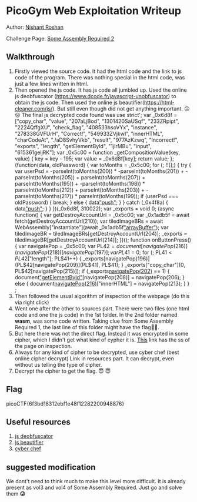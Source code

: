 # PicoGym Web Exploitation Writeup

Author: [Nishant Roshan](https://github.com/NishantRoshan)

Challenge Page: [Some Assembly Required 2](http://mercury.picoctf.net:53929/index.html)

## Walkthrough
1) Firstly viewed the source code. It had the html code and the link to js code of the program. There was nothing special in the html code, was just a few lines written in html.
2) Then opened the js code. It has js code all jumbled up. Used the online js deobfuscator (https://www.dcode.fr/javascript-unobfuscator) to obtain the js code. Then used the online js beautifier(https://html-cleaner.com/js/). But still even though did not get anything important. ☹️☹️
The final js decrypted code found was
use strict';
var _0x6d8f = ["copy_char", "value", "207aLjBod", "1301420SaUSqf", "233ZRpipt", "2224QffgXU", "check_flag", "408533hsoVYx", "instance", "278338GVFUrH", "Correct!", "549933ZVjkwI", "innerHTML", "charCodeAt", "./aD8SvhyVkb", "result", "977AzKzwq", "Incorrect!", "exports", "length", "getElementById", "1jIrMBu", "input", "615361geljRK"];
var _0x5c00 = function _getCompositionValue(key, value) {
key = key - 195;
var value = _0x6d8f[key];
return value;
};
(function(data, oldPassword) {
var toMonths = _0x5c00;
for (; !![];) {
try {
var userPsd = -parseInt(toMonths(200)) * -parseInt(toMonths(201)) + -parseInt(toMonths(205)) + parseInt(toMonths(207)) + parseInt(toMonths(195)) + -parseInt(toMonths(198)) * parseInt(toMonths(212)) + parseInt(toMonths(203)) + -parseInt(toMonths(217)) * parseInt(toMonths(199));
if (userPsd === oldPassword) {
break;
} else {
data["push"](data["shift"]());
}
} catch (_0x4f8a) {
data["push"](data["shift"]());
}
}
})(_0x6d8f, 310022);
var _exports = void 0;
(async function() {
var getDestroyAccountUrl = _0x5c00;
var _0x1adb5f = await fetch(getDestroyAccountUrl(210));
var tiledImageBRs = await WebAssembly["instantiate"](await _0x1adb5f["arrayBuffer"]());
var tiledImageBR = tiledImageBRs[getDestroyAccountUrl(204)];
_exports = tiledImageBR[getDestroyAccountUrl(214)];
})();
function onButtonPress() {
var navigatePop = _0x5c00;
var PL$42 = document[navigatePop(216)](navigatePop(218))[navigatePop(197)];
var PL$41 = 0;
for (; PL$41 < PL$42["length"]; PL$41++) {
_exports[navigatePop(196)](PL$42[navigatePop(209)](PL$41), PL$41);
}
_exports["copy_char"](0, PL$42[navigatePop(215)]);
if (_exports[navigatePop(202)]() == 1) {
document["getElementById"](navigatePop(211))[navigatePop(208)] = navigatePop(206);
} else {
document[navigatePop(216)](navigatePop(211))["innerHTML"] = navigatePop(213);
}
}
;
3) Then followed the usual algorithm of inspection of the webpage (do this via right click)
4) Went one after the other to sources part. There were two files (one html code and one the js code) in the 1st folder. In the 2nd folder named **wasm**, was some code written. Taking clue from Some Assembly Required 1, the last line of this folder might have the flag🧐🧐.  
5) But here there was not the direct flag. Instead it was encrypted in some cipher, which I didn't get what kind of cypher it is. [This](file:///C:/Users/AYUSHI%20SNEHA/Desktop/Nishant/example.html) link has the ss of the page on inspection.
6) Always for any kind of cipher to be decrypted, use cyber chef (best online cipher decrypt) Link in resources part. It can decrypt, even without us telling the type of cipher.
7) Decrypt the cipher to get the flag.  😇  😇 
 
## Flag    
picoCTF{6f3bd18312ebf1e48f12282200948876}

## Useful resources
1) [js deobfuscator](https://www.dcode.fr/javascript-unobfuscator)
2) [js beautifier](https://html-cleaner.com/js/)
3) [cyber chef](https://gchq.github.io/CyberChef/)

## suggested modification
We dont't need to think much to make this level more difficult. It is already present as vol3 and vol4 of Some Assembly Required. Just go and solve them **😜** 
